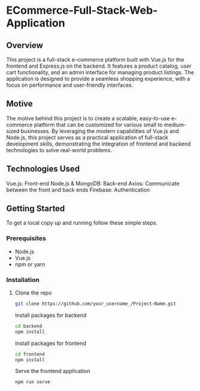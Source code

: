 # ECommerce-Full-Stack-Web-Application

## Overview

This project is a full-stack e-commerce platform built with Vue.js for the frontend and Express.js on the backend. It features a product catalog, user cart functionality, and an admin interface for managing product listings. The application is designed to provide a seamless shopping experience, with a focus on performance and user-friendly interfaces.

## Motive

The motive behind this project is to create a scalable, easy-to-use e-commerce platform that can be customized for various small to medium-sized businesses. By leveraging the modern capabilities of Vue.js and Node.js, this project serves as a practical application of full-stack development skills, demonstrating the integration of frontend and backend technologies to solve real-world problems.

## Technologies Used
Vue.js: Front-end
Node.js & MongoDB: Back-end 
Axios: Communicate between the front and back ends
Firebase: Authentication

## Getting Started

To get a local copy up and running follow these simple steps.

### Prerequisites

- Node.js
- Vue.js
- npm or yarn

### Installation

1. Clone the repo
   ```sh
   git clone https://github.com/your_username_/Project-Name.git
   ```
   Install packages for backend
   ```sh
   cd backend
   npm install
   ```
   Install packages for frontend
   ```sh
   cd frontend
   npm install
   ```
   Serve the frontend application
   ```sh
   npm run serve
   ```
